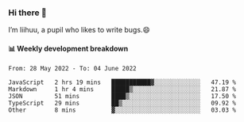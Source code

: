 ### Hi there 👋
I’m liihuu, a pupil who likes to write bugs.😄


#### 📊 Weekly development breakdown
<!--START_SECTION:waka-->

```text
From: 28 May 2022 - To: 04 June 2022

JavaScript   2 hrs 19 mins   ███████████▓░░░░░░░░░░░░░   47.19 %
Markdown     1 hr 4 mins     █████▒░░░░░░░░░░░░░░░░░░░   21.87 %
JSON         51 mins         ████▒░░░░░░░░░░░░░░░░░░░░   17.50 %
TypeScript   29 mins         ██▒░░░░░░░░░░░░░░░░░░░░░░   09.92 %
Other        8 mins          ▓░░░░░░░░░░░░░░░░░░░░░░░░   03.03 %
```

<!--END_SECTION:waka-->

<!--
**liihuu/liihuu** is a ✨ _special_ ✨ repository because its `README.md` (this file) appears on your GitHub profile.

Here are some ideas to get you started:

- 🔭 I’m currently working on ...
- 🌱 I’m currently learning ...
- 👯 I’m looking to collaborate on ...
- 🤔 I’m looking for help with ...
- 💬 Ask me about ...
- 📫 How to reach me: ...
- 😄 Pronouns: ...
- ⚡ Fun fact: ...
-->

